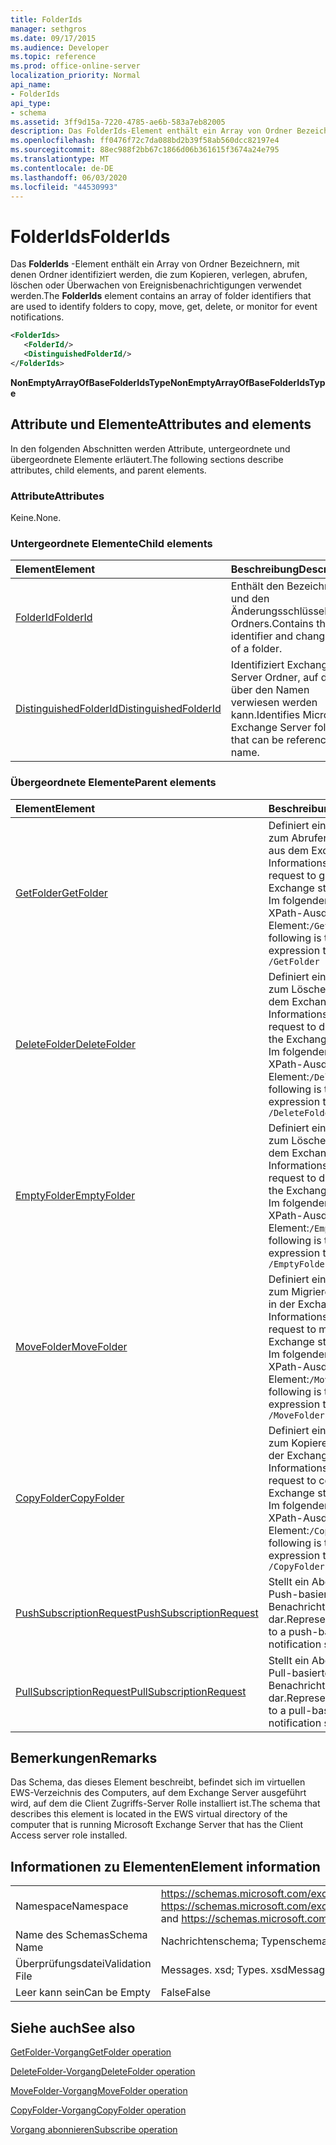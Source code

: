 ```yaml
---
title: FolderIds
manager: sethgros
ms.date: 09/17/2015
ms.audience: Developer
ms.topic: reference
ms.prod: office-online-server
localization_priority: Normal
api_name:
- FolderIds
api_type:
- schema
ms.assetid: 3ff9d15a-7220-4785-ae6b-583a7eb82005
description: Das FolderIds-Element enthält ein Array von Ordner Bezeichnern, mit denen Ordner identifiziert werden, die zum Kopieren, verlegen, abrufen, löschen oder Überwachen von Ereignisbenachrichtigungen verwendet werden.
ms.openlocfilehash: ff0476f72c7da088bd2b39f58ab560dcc82197e4
ms.sourcegitcommit: 88ec988f2bb67c1866d06b361615f3674a24e795
ms.translationtype: MT
ms.contentlocale: de-DE
ms.lasthandoff: 06/03/2020
ms.locfileid: "44530993"
---
```

# <a name="folderids"></a><span data-ttu-id="cc64a-103">FolderIds</span><span class="sxs-lookup"><span data-stu-id="cc64a-103">FolderIds</span></span>

<span data-ttu-id="cc64a-104">Das **FolderIds** -Element enthält ein Array von Ordner Bezeichnern, mit denen Ordner identifiziert werden, die zum Kopieren, verlegen, abrufen, löschen oder Überwachen von Ereignisbenachrichtigungen verwendet werden.</span><span class="sxs-lookup"><span data-stu-id="cc64a-104">The **FolderIds** element contains an array of folder identifiers that are used to identify folders to copy, move, get, delete, or monitor for event notifications.</span></span> 
  
```xml
<FolderIds>
   <FolderId/>
   <DistinguishedFolderId/>
</FolderIds>
```

 <span data-ttu-id="cc64a-105">**NonEmptyArrayOfBaseFolderIdsType**</span><span class="sxs-lookup"><span data-stu-id="cc64a-105">**NonEmptyArrayOfBaseFolderIdsType**</span></span>
## <a name="attributes-and-elements"></a><span data-ttu-id="cc64a-106">Attribute und Elemente</span><span class="sxs-lookup"><span data-stu-id="cc64a-106">Attributes and elements</span></span>

<span data-ttu-id="cc64a-107">In den folgenden Abschnitten werden Attribute, untergeordnete und übergeordnete Elemente erläutert.</span><span class="sxs-lookup"><span data-stu-id="cc64a-107">The following sections describe attributes, child elements, and parent elements.</span></span>
  
### <a name="attributes"></a><span data-ttu-id="cc64a-108">Attribute</span><span class="sxs-lookup"><span data-stu-id="cc64a-108">Attributes</span></span>

<span data-ttu-id="cc64a-109">Keine.</span><span class="sxs-lookup"><span data-stu-id="cc64a-109">None.</span></span>
  
### <a name="child-elements"></a><span data-ttu-id="cc64a-110">Untergeordnete Elemente</span><span class="sxs-lookup"><span data-stu-id="cc64a-110">Child elements</span></span>

|<span data-ttu-id="cc64a-111">**Element**</span><span class="sxs-lookup"><span data-stu-id="cc64a-111">**Element**</span></span>|<span data-ttu-id="cc64a-112">**Beschreibung**</span><span class="sxs-lookup"><span data-stu-id="cc64a-112">**Description**</span></span>|
|:-----|:-----|
|[<span data-ttu-id="cc64a-113">FolderId</span><span class="sxs-lookup"><span data-stu-id="cc64a-113">FolderId</span></span>](folderid.md) <br/> |<span data-ttu-id="cc64a-114">Enthält den Bezeichner und den Änderungsschlüssel eines Ordners.</span><span class="sxs-lookup"><span data-stu-id="cc64a-114">Contains the identifier and change key of a folder.</span></span>  <br/> |
|[<span data-ttu-id="cc64a-115">DistinguishedFolderId</span><span class="sxs-lookup"><span data-stu-id="cc64a-115">DistinguishedFolderId</span></span>](distinguishedfolderid.md) <br/> |<span data-ttu-id="cc64a-116">Identifiziert Exchange Server Ordner, auf die über den Namen verwiesen werden kann.</span><span class="sxs-lookup"><span data-stu-id="cc64a-116">Identifies Microsoft Exchange Server folders that can be referenced by name.</span></span>  <br/> |
   
### <a name="parent-elements"></a><span data-ttu-id="cc64a-117">Übergeordnete Elemente</span><span class="sxs-lookup"><span data-stu-id="cc64a-117">Parent elements</span></span>

|<span data-ttu-id="cc64a-118">**Element**</span><span class="sxs-lookup"><span data-stu-id="cc64a-118">**Element**</span></span>|<span data-ttu-id="cc64a-119">**Beschreibung**</span><span class="sxs-lookup"><span data-stu-id="cc64a-119">**Description**</span></span>|
|:-----|:-----|
|[<span data-ttu-id="cc64a-120">GetFolder</span><span class="sxs-lookup"><span data-stu-id="cc64a-120">GetFolder</span></span>](getfolder.md) <br/> |<span data-ttu-id="cc64a-121">Definiert eine Anforderung zum Abrufen eines Ordners aus dem Exchange-Informationsspeicher.</span><span class="sxs-lookup"><span data-stu-id="cc64a-121">Defines a request to get a folder from the Exchange store.</span></span>  <br/> <span data-ttu-id="cc64a-122">Im folgenden finden Sie den XPath-Ausdruck für dieses Element:`/GetFolder`</span><span class="sxs-lookup"><span data-stu-id="cc64a-122">The following is the XPath expression to this element:  `/GetFolder`</span></span> <br/> |
|[<span data-ttu-id="cc64a-123">DeleteFolder</span><span class="sxs-lookup"><span data-stu-id="cc64a-123">DeleteFolder</span></span>](deletefolder.md) <br/> |<span data-ttu-id="cc64a-124">Definiert eine Anforderung zum Löschen von Ordnern aus dem Exchange-Informationsspeicher.</span><span class="sxs-lookup"><span data-stu-id="cc64a-124">Defines a request to delete folders from the Exchange store.</span></span>  <br/> <span data-ttu-id="cc64a-125">Im folgenden finden Sie den XPath-Ausdruck für dieses Element:`/DeleteFolder`</span><span class="sxs-lookup"><span data-stu-id="cc64a-125">The following is the XPath expression to this element:  `/DeleteFolder`</span></span> <br/> |
|[<span data-ttu-id="cc64a-126">EmptyFolder</span><span class="sxs-lookup"><span data-stu-id="cc64a-126">EmptyFolder</span></span>](emptyfolder.md) <br/> |<span data-ttu-id="cc64a-127">Definiert eine Anforderung zum Löschen von Ordnern aus dem Exchange-Informationsspeicher.</span><span class="sxs-lookup"><span data-stu-id="cc64a-127">Defines a request to delete folders from the Exchange store.</span></span>  <br/> <span data-ttu-id="cc64a-128">Im folgenden finden Sie den XPath-Ausdruck für dieses Element:`/EmptyFolder`</span><span class="sxs-lookup"><span data-stu-id="cc64a-128">The following is the XPath expression to this element:  `/EmptyFolder`</span></span> <br/> |
|[<span data-ttu-id="cc64a-129">MoveFolder</span><span class="sxs-lookup"><span data-stu-id="cc64a-129">MoveFolder</span></span>](movefolder.md) <br/> |<span data-ttu-id="cc64a-130">Definiert eine Anforderung zum Migrieren eines Ordners in der Exchange-Informationsspeicher.</span><span class="sxs-lookup"><span data-stu-id="cc64a-130">Defines a request to move a folder in the Exchange store.</span></span>  <br/> <span data-ttu-id="cc64a-131">Im folgenden finden Sie den XPath-Ausdruck für dieses Element:`/MoveFolder`</span><span class="sxs-lookup"><span data-stu-id="cc64a-131">The following is the XPath expression to this element:  `/MoveFolder`</span></span> <br/> |
|[<span data-ttu-id="cc64a-132">CopyFolder</span><span class="sxs-lookup"><span data-stu-id="cc64a-132">CopyFolder</span></span>](copyfolder.md) <br/> |<span data-ttu-id="cc64a-133">Definiert eine Anforderung zum Kopieren eines Ordners in der Exchange-Informationsspeicher.</span><span class="sxs-lookup"><span data-stu-id="cc64a-133">Defines a request to copy a folder in the Exchange store.</span></span>  <br/> <span data-ttu-id="cc64a-134">Im folgenden finden Sie den XPath-Ausdruck für dieses Element:`/CopyFolder`</span><span class="sxs-lookup"><span data-stu-id="cc64a-134">The following is the XPath expression to this element:  `/CopyFolder`</span></span> <br/> |
|[<span data-ttu-id="cc64a-135">PushSubscriptionRequest</span><span class="sxs-lookup"><span data-stu-id="cc64a-135">PushSubscriptionRequest</span></span>](pushsubscriptionrequest.md) <br/> |<span data-ttu-id="cc64a-136">Stellt ein Abonnement für ein Push-basiertes Ereignis Benachrichtigungsabonnement dar.</span><span class="sxs-lookup"><span data-stu-id="cc64a-136">Represents a subscription to a push-based event notification subscription.</span></span>  <br/> |
|[<span data-ttu-id="cc64a-137">PullSubscriptionRequest</span><span class="sxs-lookup"><span data-stu-id="cc64a-137">PullSubscriptionRequest</span></span>](pullsubscriptionrequest.md) <br/> |<span data-ttu-id="cc64a-138">Stellt ein Abonnement für ein Pull-basiertes Ereignis Benachrichtigungsabonnement dar.</span><span class="sxs-lookup"><span data-stu-id="cc64a-138">Represents a subscription to a pull-based event notification subscription.</span></span>  <br/> |
   
## <a name="remarks"></a><span data-ttu-id="cc64a-139">Bemerkungen</span><span class="sxs-lookup"><span data-stu-id="cc64a-139">Remarks</span></span>

<span data-ttu-id="cc64a-140">Das Schema, das dieses Element beschreibt, befindet sich im virtuellen EWS-Verzeichnis des Computers, auf dem Exchange Server ausgeführt wird, auf dem die Client Zugriffs-Server Rolle installiert ist.</span><span class="sxs-lookup"><span data-stu-id="cc64a-140">The schema that describes this element is located in the EWS virtual directory of the computer that is running Microsoft Exchange Server that has the Client Access server role installed.</span></span>
  
## <a name="element-information"></a><span data-ttu-id="cc64a-141">Informationen zu Elementen</span><span class="sxs-lookup"><span data-stu-id="cc64a-141">Element information</span></span>

|||
|:-----|:-----|
|<span data-ttu-id="cc64a-142">Namespace</span><span class="sxs-lookup"><span data-stu-id="cc64a-142">Namespace</span></span>  <br/> |<span data-ttu-id="cc64a-143">https://schemas.microsoft.com/exchange/services/2006/messages und https://schemas.microsoft.com/exchange/services/2006/types</span><span class="sxs-lookup"><span data-stu-id="cc64a-143">https://schemas.microsoft.com/exchange/services/2006/messages and https://schemas.microsoft.com/exchange/services/2006/types</span></span>  <br/> |
|<span data-ttu-id="cc64a-144">Name des Schemas</span><span class="sxs-lookup"><span data-stu-id="cc64a-144">Schema Name</span></span>  <br/> |<span data-ttu-id="cc64a-145">Nachrichtenschema; Typenschema</span><span class="sxs-lookup"><span data-stu-id="cc64a-145">Messages schema; Types schema</span></span>  <br/> |
|<span data-ttu-id="cc64a-146">Überprüfungsdatei</span><span class="sxs-lookup"><span data-stu-id="cc64a-146">Validation File</span></span>  <br/> |<span data-ttu-id="cc64a-147">Messages. xsd; Types. xsd</span><span class="sxs-lookup"><span data-stu-id="cc64a-147">Messages.xsd; Types.xsd</span></span>  <br/> |
|<span data-ttu-id="cc64a-148">Leer kann sein</span><span class="sxs-lookup"><span data-stu-id="cc64a-148">Can be Empty</span></span>  <br/> |<span data-ttu-id="cc64a-149">False</span><span class="sxs-lookup"><span data-stu-id="cc64a-149">False</span></span>  <br/> |
   
## <a name="see-also"></a><span data-ttu-id="cc64a-150">Siehe auch</span><span class="sxs-lookup"><span data-stu-id="cc64a-150">See also</span></span>



[<span data-ttu-id="cc64a-151">GetFolder-Vorgang</span><span class="sxs-lookup"><span data-stu-id="cc64a-151">GetFolder operation</span></span>](getfolder-operation.md)
  
[<span data-ttu-id="cc64a-152">DeleteFolder-Vorgang</span><span class="sxs-lookup"><span data-stu-id="cc64a-152">DeleteFolder operation</span></span>](deletefolder-operation.md)
  
[<span data-ttu-id="cc64a-153">MoveFolder-Vorgang</span><span class="sxs-lookup"><span data-stu-id="cc64a-153">MoveFolder operation</span></span>](movefolder-operation.md)
  
[<span data-ttu-id="cc64a-154">CopyFolder-Vorgang</span><span class="sxs-lookup"><span data-stu-id="cc64a-154">CopyFolder operation</span></span>](copyfolder-operation.md)
  
[<span data-ttu-id="cc64a-155">Vorgang abonnieren</span><span class="sxs-lookup"><span data-stu-id="cc64a-155">Subscribe operation</span></span>](subscribe-operation.md)

